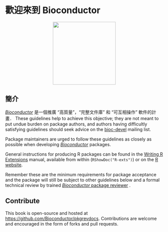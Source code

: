 # 歡迎來到 Bioconductor

<img src="https://raw.githubusercontent.com/Bioconductor/BiocStickers/master/Bioconductor/Bioconductor.png" height="200px" style="display: block; margin: auto;" />

## 簡介

[*Bioconductor*](https://bioconductor.org) 是一個推廣 “高質量”，“完整文件庫” 和 “可互相操作” 軟件的計畫． These guidelines help to achieve this objective; they are not meant to put undue burden on package authors, and authors having difficultly satisfying guidelines should seek advice on the [bioc-devel](https://stat.ethz.ch/mailman/listinfo/bioc-devel) mailing list.

Package maintainers are urged to follow these guidelines as closely as possible when developing [*Bioconductor*](https://bioconductor.org) packages.

General instructions for producing R packages can be found in the [Writing R Extensions](https://cran.r-project.org/doc/manuals/R-exts.html) manual, available from within <i class="fab fa-r-project"></i>
(`RShowDoc("R-exts")`) or on the [R website](http://cran.fhcrc.org/manuals.html).

Remember these are the minimum requirements for package acceptance and the package will still be subject to other guidelines below and a formal technical review by trained [*Bioconductor* package reviewer](https://bioconductor.org/about/package-reviewers/) .

## Contribute

This book is open-source and hosted at <https://github.com/Bioconductor/pkgrevdocs>. Contributions are welcome and encouraged in the form of forks and pull requests.
